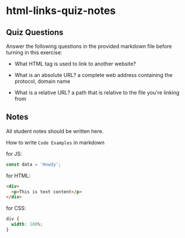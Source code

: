 # html-links-quiz-notes

## Quiz Questions

Answer the following questions in the provided markdown file before turning in this exercise:

- What HTML tag is used to link to another website?
  <a>

- What is an absolute URL?
  a complete web address containing the protocol, domain name

- What is a relative URL?
  a path that is relative to the file you're linking from

## Notes

All student notes should be written here.

How to write `Code Examples` in markdown

for JS:

```javascript
const data = 'Howdy';
```

for HTML:

```html
<div>
  <p>This is text content</p>
</div>
```

for CSS:

```css
div {
  width: 100%;
}
```
